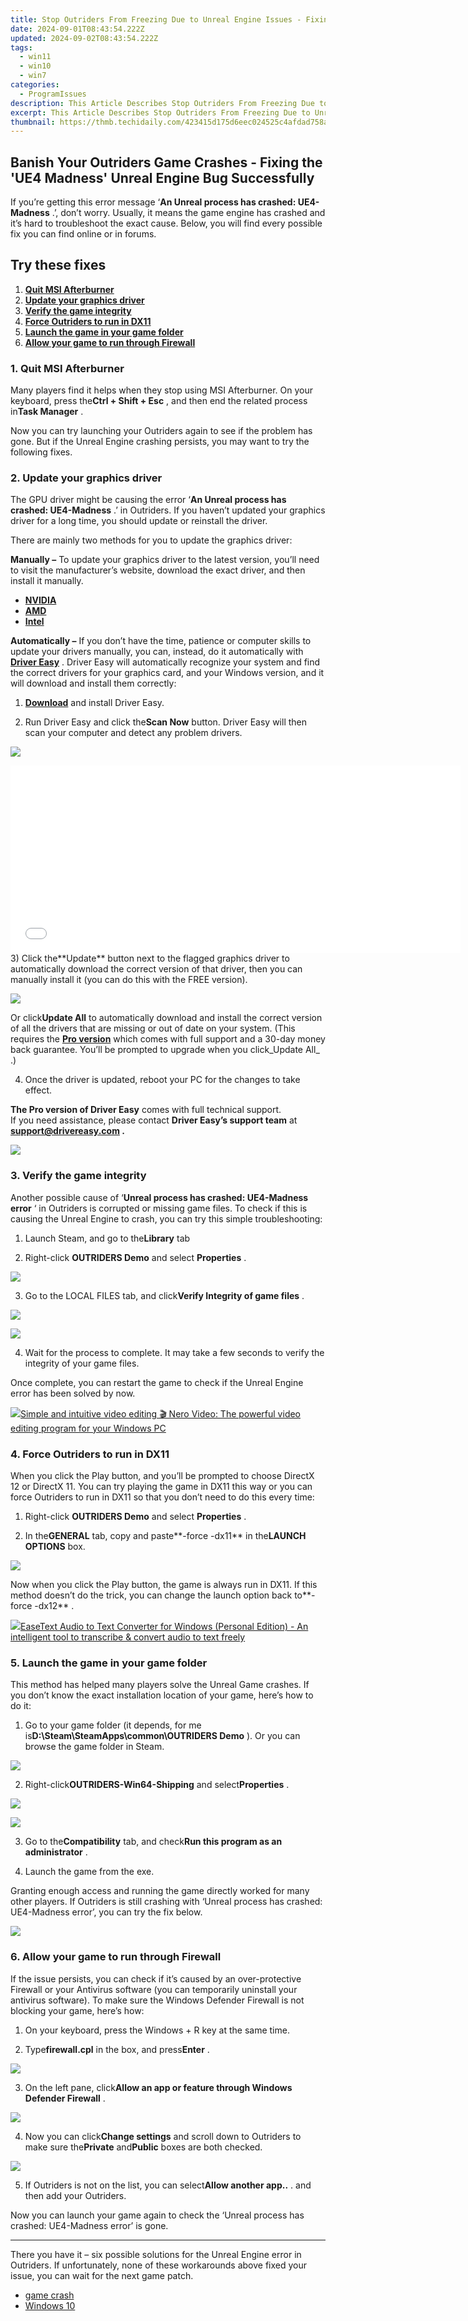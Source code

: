 ```yaml
---
title: Stop Outriders From Freezing Due to Unreal Engine Issues - Fixing 'UE4-Madness' Errors Once and For All
date: 2024-09-01T08:43:54.222Z
updated: 2024-09-02T08:43:54.222Z
tags:
  - win11
  - win10
  - win7
categories:
  - ProgramIssues
description: This Article Describes Stop Outriders From Freezing Due to Unreal Engine Issues - Fixing 'UE4-Madness' Errors Once and For All
excerpt: This Article Describes Stop Outriders From Freezing Due to Unreal Engine Issues - Fixing 'UE4-Madness' Errors Once and For All
thumbnail: https://thmb.techidaily.com/423415d175d6eec024525c4afdad758a2e4f561184514d4182ee660b64af6137.jpg
---
```


## Banish Your Outriders Game Crashes - Fixing the 'UE4 Madness' Unreal Engine Bug Successfully

If you’re getting this error message ‘**An Unreal process has crashed: UE4-Madness** .’, don’t worry. Usually, it means the game engine has crashed and it’s hard to troubleshoot the exact cause. Below, you will find every possible fix you can find online or in forums.

## Try these fixes

1. **[Quit MSI Afterburner](https://tools.techidaily.com/drivereasy/download/)**
2. **[Update your graphics driver](https://tools.techidaily.com/drivereasy/download/)**
3. **[Verify the game integrity](https://tools.techidaily.com/drivereasy/download/)**
4. **[Force Outriders to run in DX11](https://tools.techidaily.com/drivereasy/download/)**
5. **[Launch the game in your game folder](https://tools.techidaily.com/drivereasy/download/)**
6. **[Allow your game to run through Firewall](https://tools.techidaily.com/drivereasy/download/)**

### 1\. Quit MSI Afterburner

 Many players find it helps when they stop using MSI Afterburner. On your keyboard, press the**Ctrl + Shift + Esc** , and then end the related process in**Task Manager** .

 Now you can try launching your Outriders again to see if the problem has gone. But if the Unreal Engine crashing persists, you may want to try the following fixes.

### 2\. Update your graphics driver

 The GPU driver might be causing the error ‘**An Unreal process has crashed: UE4-Madness** .’ in Outriders. If you haven’t updated your graphics driver for a long time, you should update or reinstall the driver.

There are mainly two methods for you to update the graphics driver:

**Manually –** To update your graphics driver to the latest version, you’ll need to visit the manufacturer’s website, download the exact driver, and then install it manually.

* **[NVIDIA](https://tools.techidaily.com/drivereasy/download/)**
* **[AMD](https://www.amd.com/en/support)**
* **[Intel](https://downloadcenter.intel.com/)**

**Automatically –** If you don’t have the time, patience or computer skills to update your drivers manually, you can, instead, do it automatically with **[Driver Easy](https://tools.techidaily.com/drivereasy/download/)**  . Driver Easy will automatically recognize your system and find the correct drivers for your graphics card, and your Windows version, and it will download and install them correctly:

 1) **[Download](https://tools.techidaily.com/drivereasy/download/)**  and install Driver Easy.

 2) Run Driver Easy and click the**Scan Now** button. Driver Easy will then scan your computer and detect any problem drivers.

![](https://images.drivereasy.com/wp-content/uploads/2020/12/Scan-now-1.jpg)

<!-- affiliate ads begin -->
<iframe id="iframe_672" src="//a.impactradius-go.com/gen-ad-code/5597632/1959812/17834/" width="720" height="300" scrolling="no" frameborder="0" marginheight="0" marginwidth="0"></iframe>
<!-- affiliate ads end -->
 3) Click the**Update** button next to the flagged graphics driver to automatically download the correct version of that driver, then you can manually install it (you can do this with the FREE version).

![](https://images.drivereasy.com/wp-content/uploads/2020/08/3080.jpg)

 Or click**Update All** to automatically download and install the correct version of all the drivers that are missing or out of date on your system. (This requires the **[Pro version](https://tools.techidaily.com/drivereasy/download/)**  which comes with full support and a 30-day money back guarantee. You’ll be prompted to upgrade when you click_Update All_ .)

 4) Once the driver is updated, reboot your PC for the changes to take effect.

**The Pro version of Driver Easy** comes with full technical support.  
 If you need assistance, please contact **Driver Easy’s support team** at **[support@drivereasy.com](https://tools.techidaily.com/drivereasy/download/) .**

<!-- affiliate ads begin -->
<a href="https://secure.2checkout.com/order/checkout.php?PRODS=4940312&QTY=1&AFFILIATE=108875&CART=1"><img src="https://secure.avangate.com/images/merchant/333ac5d90817d69113471fbb6e531bee/sps-partnership-728x90eng.png" border="0"></a>
<!-- affiliate ads end -->
### 3\. Verify the game integrity

 Another possible cause of ‘**Unreal process has crashed: UE4-Madness error** ‘ in Outriders is corrupted or missing game files. To check if this is causing the Unreal Engine to crash, you can try this simple troubleshooting:

 1) Launch Steam, and go to the**Library** tab

 2) Right-click **OUTRIDERS Demo** and select **Properties** .

![](https://images.drivereasy.com/wp-content/uploads/2021/04/properties.jpg)

 3) Go to the LOCAL FILES tab, and click**Verify Integrity of game files** .

![](https://images.drivereasy.com/wp-content/uploads/2021/04/verify-game-files.jpg)

<!-- affiliate ads begin -->
<a href="https://shop.systoolsgroup.com/affiliate.php?ACCOUNT=SYSTOOBY&AFFILIATE=108875&PATH=https%3A%2F%2Fwww.systoolsgroup.com%3FAFFILIATE%3D108875%26RESOURCE%3DSysTools%2BSQL%2BRecovery"><img src="https://www.systoolsgroup.com/box/sql-recovery.png" border="0"></a>
<!-- affiliate ads end -->
 4) Wait for the process to complete. It may take a few seconds to verify the integrity of your game files.

 Once complete, you can restart the game to check if the Unreal Engine error has been solved by now.

<!-- affiliate ads begin -->
<a href="https://store.nero.com/order/checkout.php?PRODS=42296685&QTY=1&AFFILIATE=108875&CART=1"><img src="http://cdnwww.nero.com/nero-com-wAssets/img/banners/2022/video-pp/ScreenshotSlider/Nero-Video-Advanced-editing.JPG" border="0">Simple and intuitive video editing
🎬 Nero Video:
The powerful video editing program for your Windows PC</a>
<!-- affiliate ads end -->
### 4\. Force Outriders to run in DX11

 When you click the Play button, and you’ll be prompted to choose DirectX 12 or DirectX 11\. You can try playing the game in DX11 this way or you can force Outriders to run in DX11 so that you don’t need to do this every time:

 1) Right-click **OUTRIDERS Demo** and select **Properties** .

 2) In the**GENERAL** tab, copy and paste**\-force -dx11** in the**LAUNCH OPTIONS** box.

![](https://images.drivereasy.com/wp-content/uploads/2021/04/run-in-dx-11.jpg)

 Now when you click the Play button, the game is always run in DX11\. If this method doesn’t do the trick, you can change the launch option back to**\-force -dx12** .

<!-- affiliate ads begin -->
<a href="https://secure.2checkout.com/order/checkout.php?PRODS=40203538&QTY=1&AFFILIATE=108875&CART=1"><img src="https://secure.avangate.com/images/merchant/cc4b82e826b52ec41c810301548e8f48/products/audio-to-text-transcription-software.png" border="0">EaseText Audio to Text Converter for Windows (Personal Edition) - An intelligent tool to transcribe & convert audio to text freely </a>
<!-- affiliate ads end -->
### 5\. Launch the game in your game folder

 This method has helped many players solve the Unreal Game crashes. If you don’t know the exact installation location of your game, here’s how to do it:

 1) Go to your game folder (it depends, for me is**D:\\Steam\\SteamApps\\common\\OUTRIDERS Demo** ). Or you can browse the game folder in Steam.

![](https://images.drivereasy.com/wp-content/uploads/2021/04/browse.jpg)

 2) Right-click**OUTRIDERS-Win64-Shipping** and select**Properties** .

![](https://images.drivereasy.com/wp-content/uploads/2021/04/properties-game-exe.jpg)

<!-- affiliate ads begin -->
<a href="https://store.movavi.com/affiliate.php?ACCOUNT=MOVAVI&AFFILIATE=108875&PATH=https%3A%2F%2Fwww.movavi.com%3FAFFILIATE%3D108875%26RESOURCE%3DBanner%2B728x90"><img src="https://mcusercontent.com/0885a03ded3d480dca9287f12/images/2e76fe6a-3010-1b37-7846-f34ff9c6b4ca.png" border="0"></a>
<!-- affiliate ads end -->
 3) Go to the**Compatibility** tab, and check**Run this program as an administrator** .

 4) Launch the game from the exe.

 Granting enough access and running the game directly worked for many other players. If Outriders is still crashing with ‘Unreal process has crashed: UE4-Madness error’, you can try the fix below.

<!-- affiliate ads begin -->
<a href="https://secure.2checkout.com/order/checkout.php?PRODS=4715391&QTY=1&AFFILIATE=108875&CART=1"><img src="https://secure.avangate.com/images/merchant/7f687767ccf20fcea1c9dc4a5adc2326/Digisigner_banner_728_x_90_color_version.png" border="0"></a>
<!-- affiliate ads end -->
### 6\. Allow your game to run through Firewall

 If the issue persists, you can check if it’s caused by an over-protective Firewall or your Antivirus software (you can temporarily uninstall your antivirus software). To make sure the Windows Defender Firewall is not blocking your game, here’s how:

1) On your keyboard, press the Windows + R key at the same time.

2) Type**firewall.cpl** in the box, and press**Enter** .

![](https://images.drivereasy.com/wp-content/uploads/2021/04/firewall.jpg)

 3) On the left pane, click**Allow an app or feature through Windows Defender Firewall** .

![](https://images.drivereasy.com/wp-content/uploads/2021/04/allow-firewall.jpg)

 4) Now you can click**Change settings** and scroll down to Outriders to make sure the**Private** and**Public** boxes are both checked.

![](https://images.drivereasy.com/wp-content/uploads/2021/04/allowed.jpg)

 5) If Outriders is not on the list, you can select**Allow another app..** . and then add your Outriders.

 Now you can launch your game again to check the ‘Unreal process has crashed: UE4-Madness error’ is gone.

---

 There you have it – six possible solutions for the Unreal Engine error in Outriders. If unfortunately, none of these workarounds above fixed your issue, you can wait for the next game patch.

* [game crash](https://tools.techidaily.com/drivereasy/download/)
* [Windows 10](https://tools.techidaily.com/drivereasy/download/)

<ins class="adsbygoogle"
     style="display:block"
     data-ad-format="autorelaxed"
     data-ad-client="ca-pub-7571918770474297"
     data-ad-slot="1223367746"></ins>



<ins class="adsbygoogle"
     style="display:block"
     data-ad-client="ca-pub-7571918770474297"
     data-ad-slot="8358498916"
     data-ad-format="auto"
     data-full-width-responsive="true"></ins>


